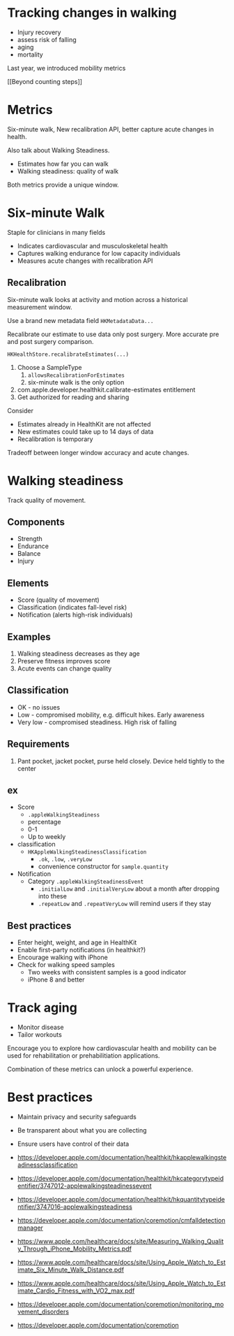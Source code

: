 # Tracking changes in walking
* Injury recovery
* assess risk of falling
* aging
* mortality

Last year, we introduced mobility metrics

[[Beyond counting steps]]

# Metrics
Six-minute walk, New recalibration API, better capture acute changes in health.

Also talk about Walking Steadiness.

* Estimates how far you can walk
* Walking steadiness: quality of walk

Both metrics provide a unique window.

# Six-minute Walk
Staple for clinicians in many fields
* Indicates cardiovascular and musculoskeletal health
* Captures walking endurance for low capacity individuals
* Measures acute changes with recalibration API

## Recalibration
Six-minute walk looks at activity and motion across a historical measurement window.  

Use a brand new metadata field `HKMetadataData...`

Recalibrate our estimate to use data only post surgery.  More accurate pre and post surgery comparison.

`HKHealthStore.recalibrateEstimates(...)`

1.  Choose a SampleType
	1.  `allowsRecalibrationForEstimates`
	2.  six-minute walk is the only option
2.  com.apple.developer.healthkit.calibrate-estimates entitlement
3.  Get authorized for reading and sharing

Consider
* Estimates already in HealthKit are not affected
* New estimates could take up to 14 days of data
* Recalibration is temporary

Tradeoff between longer window accuracy and acute changes.

# Walking steadiness
Track quality of movement.  

## Components
* Strength
* Endurance
* Balance
* Injury

## Elements
* Score (quality of movement)
* Classification (indicates fall-level risk)
* Notification (alerts high-risk individuals)

## Examples
1.  Walking steadiness decreases as they age
2.  Preserve fitness improves score
3.  Acute events can change quality

## Classification
* OK - no issues
* Low - compromised mobility, e.g. difficult hikes.  Early awareness
* Very low - compromised steadiness.  High risk of falling

## Requirements
1.  Pant pocket, jacket pocket, purse held closely.  Device held tightly to the center

## ex

* Score
	* `.appleWalkingSteadiness`
	* percentage
	* 0-1
	* Up to weekly
* classification
	* `HKAppleWalkingSteadinessClassification`
		* `.ok`, `.low`, `.veryLow`
		* convenience constructor for `sample.quantity`
* Notification
	* Category `.appleWalkingSteadinessEvent`
		* `.initialLow` and `.initialVeryLow` about a month after dropping into these
		* `.repeatLow` and `.repeatVeryLow` will remind users if they stay

## Best practices
* Enter height, weight, and age in HealthKit
* Enable first-party notifications (in healthkit?)
* Encourage walking with iPhone
* Check for walking speed samples
	* Two weeks with consistent samples is a good indicator
	* iPhone 8 and better

# Track aging
* Monitor disease
* Tailor workouts

Encourage you to explore how cardiovascular health and mobility can be used for rehabilitation or prehabilitiation applications.

Combination of these metrics can unlock a powerful experience.

# Best practices
* Maintain privacy and security safeguards
* Be transparent about what you are collecting
* Ensure users have control of their data

* https://developer.apple.com/documentation/healthkit/hkapplewalkingsteadinessclassification
* https://developer.apple.com/documentation/healthkit/hkcategorytypeidentifier/3747012-applewalkingsteadinessevent
* https://developer.apple.com/documentation/healthkit/hkquantitytypeidentifier/3747016-applewalkingsteadiness
* https://developer.apple.com/documentation/coremotion/cmfalldetectionmanager
* https://www.apple.com/healthcare/docs/site/Measuring_Walking_Quality_Through_iPhone_Mobility_Metrics.pdf
* https://www.apple.com/healthcare/docs/site/Using_Apple_Watch_to_Estimate_Six_Minute_Walk_Distance.pdf
* https://www.apple.com/healthcare/docs/site/Using_Apple_Watch_to_Estimate_Cardio_Fitness_with_VO2_max.pdf
* https://developer.apple.com/documentation/coremotion/monitoring_movement_disorders
* https://developer.apple.com/documentation/coremotion




